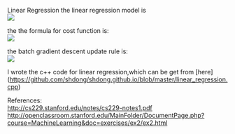 
Linear Regression
the linear regression model is  
![]( http://openclassroom.stanford.edu/MainFolder/courses/MachineLearning/exercises/ex2/img6.png)

the the formula for cost function is:  
![](http://openclassroom.stanford.edu/MainFolder/courses/MachineLearning/exercises/ex2/img19.png)

 the batch gradient descent update rule is:  
 ![]( http://openclassroom.stanford.edu/MainFolder/courses/MachineLearning/exercises/ex2/img7.png )

 I wrote the c++ code for linear regression,which can be get from [here]
 (https://github.com/shdong/shdong.github.io/blob/master/linear_regression.cpp)

References:  
  http://cs229.stanford.edu/notes/cs229-notes1.pdf  
  http://openclassroom.stanford.edu/MainFolder/DocumentPage.php?course=MachineLearning&doc=exercises/ex2/ex2.html
